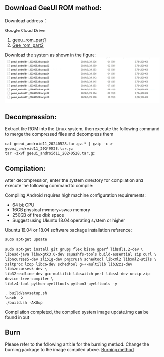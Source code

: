 ## Download GeeUI ROM method:

Download address：

Google Cloud Drive

1. [geeui_rom_part1](https://drive.google.com/drive/folders/1BtG5dVtU6ViLnFinNs7Q0olReg7piRG0?usp=sharing)
2. [Gee_rom_part2](https://drive.google.com/drive/folders/1jMpU7w59fJboTHNKDcEk6M-aD_vnRbBN?usp=sharing)


Download the system as shown in the figure:
![rom_zip_list](docs/20240529-032231.jpeg)
## Decompression:

Extract the ROM into the Linux system, then execute the following command to merge the compressed files and decompress them
```
cat geeui_android11_20240528.tar.gz.* | gzip -c > geeui_android11_20240528.tar.gz
tar -zxvf geeui_android11_20240528.tar.gz
```

## Compilation:
After decompression, enter the system directory for compilation and execute the following command to compile:

Compiling Android requires high machine configuration requirements:

* 64 bit CPU
* 16GB physical memory+swap memory
* 250GB of free disk space
* Suggest using Ubuntu 18.04 operating system or higher

Ubuntu 16.04 or 18.04 software package installation reference:
```
sudo apt-get update

sudo apt-get install git gnupg flex bison gperf libsdl1.2-dev \
libesd-java libwxgtk3.0-dev squashfs-tools build-essential zip curl \
libncurses5-dev zlib1g-dev pngcrush schedtool libxml2 libxml2-utils \
xsltproc lzop libc6-dev schedtool g++-multilib lib32z1-dev lib32ncurses5-dev \
lib32readline-dev gcc-multilib libswitch-perl libssl-dev unzip zip device-tree-compiler \
liblz4-tool python-pyelftools python3-pyelftools -y
```

```
. build/envsetup.sh
lunch  2
./build.sh -AKUup
```
Compilation completed, the compiled system image update.img can be found in out
## Burn
Please refer to the following article for the burning method. Change the burning package to the image compiled above.
[Burning method](https://global.letianpai.com/all/?p=1680&v=8528837ceeea)

